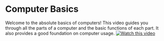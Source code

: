 # Computer Basics

Welcome to the absolute basics of computers! This video guides you through all the parts of a computer and the basic functions of each part. It also provides a good foundation on computer usage. 
[![Watch this video](https://i3.ytimg.com/vi/y2kg3MOk1sY/maxresdefault.jpg)](https://youtu.be/y2kg3MOk1sY?si=IrBwG3Dw9q23kAP2)
